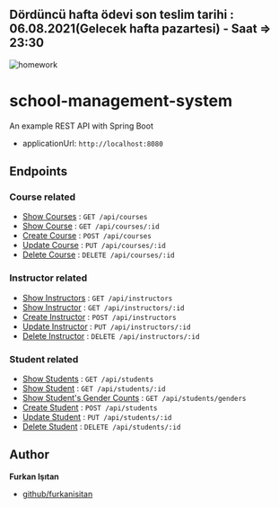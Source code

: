 ## Dördüncü hafta ödevi son teslim tarihi : 06.08.2021(Gelecek hafta pazartesi) - Saat =>  23:30

![homework](https://user-images.githubusercontent.com/45206582/131386439-6727321a-5a50-4c20-9413-ea4013013434.PNG)

# school-management-system

An example REST API with Spring Boot

- applicationUrl: `http://localhost:8080`

## Endpoints

### Course related

* [Show Courses](doc/api/course/show-courses.md) : `GET /api/courses`
* [Show Course](doc/api/course/show-course.md) : `GET /api/courses/:id`
* [Create Course](doc/api/course/create-course.md) : `POST /api/courses`
* [Update Course](doc/api/course/update-course.md) : `PUT /api/courses/:id`
* [Delete Course](doc/api/course/delete-course.md) : `DELETE /api/courses/:id`

### Instructor related

* [Show Instructors](doc/api/instructor/show-instructors.md) : `GET /api/instructors`
* [Show Instructor](doc/api/instructor/show-instructor.md) : `GET /api/instructors/:id`
* [Create Instructor](doc/api/instructor/create-instructor.md) : `POST /api/instructors`
* [Update Instructor](doc/api/instructor/update-instructor.md) : `PUT /api/instructors/:id`
* [Delete Instructor](doc/api/instructor/delete-instructor.md) : `DELETE /api/instructors/:id`

### Student related

* [Show Students](doc/api/student/show-students.md) : `GET /api/students`
* [Show Student](doc/api/student/show-student.md) : `GET /api/students/:id`
* [Show Student's Gender Counts](doc/api/student/show-student-gender-count.md) : `GET /api/students/genders`
* [Create Student](doc/api/student/create-student.md) : `POST /api/students`
* [Update Student](doc/api/student/update-student.md) : `PUT /api/students/:id`
* [Delete Student](doc/api/student/delete-student.md) : `DELETE /api/students/:id`

## Author

**Furkan Işıtan**

* [github/furkanisitan](https://github.com/furkanisitan)